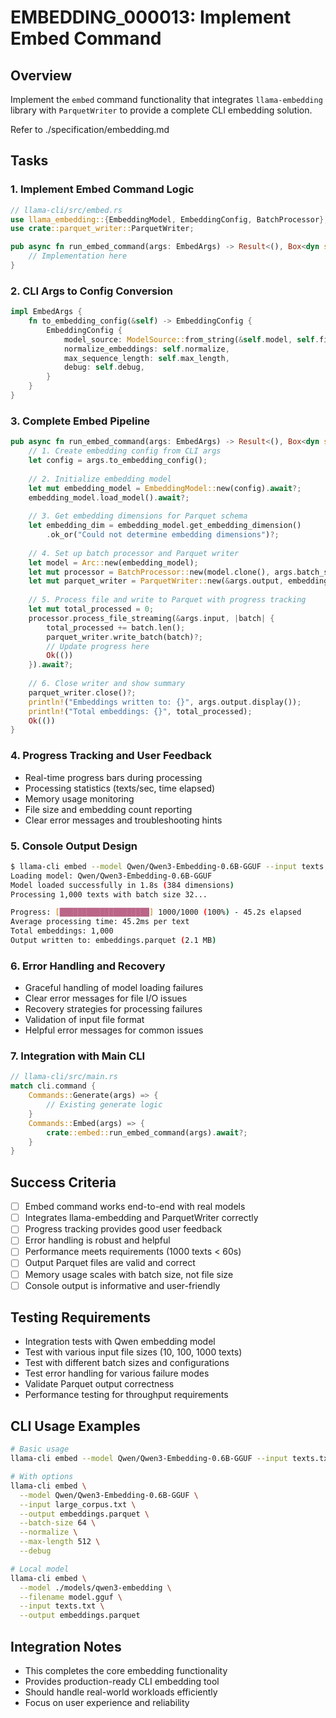 # EMBEDDING_000013: Implement Embed Command

## Overview
Implement the `embed` command functionality that integrates `llama-embedding` library with `ParquetWriter` to provide a complete CLI embedding solution.

Refer to ./specification/embedding.md

## Tasks

### 1. Implement Embed Command Logic
```rust
// llama-cli/src/embed.rs
use llama_embedding::{EmbeddingModel, EmbeddingConfig, BatchProcessor};
use crate::parquet_writer::ParquetWriter;

pub async fn run_embed_command(args: EmbedArgs) -> Result<(), Box<dyn std::error::Error>> {
    // Implementation here
}
```

### 2. CLI Args to Config Conversion
```rust
impl EmbedArgs {
    fn to_embedding_config(&self) -> EmbeddingConfig {
        EmbeddingConfig {
            model_source: ModelSource::from_string(&self.model, self.filename.clone()),
            normalize_embeddings: self.normalize,
            max_sequence_length: self.max_length,
            debug: self.debug,
        }
    }
}
```

### 3. Complete Embed Pipeline
```rust
pub async fn run_embed_command(args: EmbedArgs) -> Result<(), Box<dyn std::error::Error>> {
    // 1. Create embedding config from CLI args
    let config = args.to_embedding_config();
    
    // 2. Initialize embedding model
    let mut embedding_model = EmbeddingModel::new(config).await?;
    embedding_model.load_model().await?;
    
    // 3. Get embedding dimensions for Parquet schema
    let embedding_dim = embedding_model.get_embedding_dimension()
        .ok_or("Could not determine embedding dimensions")?;
    
    // 4. Set up batch processor and Parquet writer
    let model = Arc::new(embedding_model);
    let mut processor = BatchProcessor::new(model.clone(), args.batch_size);
    let mut parquet_writer = ParquetWriter::new(&args.output, embedding_dim, args.batch_size)?;
    
    // 5. Process file and write to Parquet with progress tracking
    let mut total_processed = 0;
    processor.process_file_streaming(&args.input, |batch| {
        total_processed += batch.len();
        parquet_writer.write_batch(batch)?;
        // Update progress here
        Ok(())
    }).await?;
    
    // 6. Close writer and show summary
    parquet_writer.close()?;
    println!("Embeddings written to: {}", args.output.display());
    println!("Total embeddings: {}", total_processed);
    Ok(())
}
```

### 4. Progress Tracking and User Feedback
- Real-time progress bars during processing
- Processing statistics (texts/sec, time elapsed)
- Memory usage monitoring
- File size and embedding count reporting
- Clear error messages and troubleshooting hints

### 5. Console Output Design
```bash
$ llama-cli embed --model Qwen/Qwen3-Embedding-0.6B-GGUF --input texts.txt --output embeddings.parquet
Loading model: Qwen/Qwen3-Embedding-0.6B-GGUF
Model loaded successfully in 1.8s (384 dimensions)
Processing 1,000 texts with batch size 32...

Progress: [████████████████████] 1000/1000 (100%) - 45.2s elapsed
Average processing time: 45.2ms per text
Total embeddings: 1,000
Output written to: embeddings.parquet (2.1 MB)
```

### 6. Error Handling and Recovery
- Graceful handling of model loading failures
- Clear error messages for file I/O issues
- Recovery strategies for processing failures
- Validation of input file format
- Helpful error messages for common issues

### 7. Integration with Main CLI
```rust
// llama-cli/src/main.rs
match cli.command {
    Commands::Generate(args) => {
        // Existing generate logic
    }
    Commands::Embed(args) => {
        crate::embed::run_embed_command(args).await?;
    }
}
```

## Success Criteria
- [ ] Embed command works end-to-end with real models
- [ ] Integrates llama-embedding and ParquetWriter correctly
- [ ] Progress tracking provides good user feedback
- [ ] Error handling is robust and helpful
- [ ] Performance meets requirements (1000 texts < 60s)
- [ ] Output Parquet files are valid and correct
- [ ] Memory usage scales with batch size, not file size
- [ ] Console output is informative and user-friendly

## Testing Requirements
- Integration tests with Qwen embedding model
- Test with various input file sizes (10, 100, 1000 texts)
- Test with different batch sizes and configurations
- Test error handling for various failure modes
- Validate Parquet output correctness
- Performance testing for throughput requirements

## CLI Usage Examples
```bash
# Basic usage
llama-cli embed --model Qwen/Qwen3-Embedding-0.6B-GGUF --input texts.txt --output embeddings.parquet

# With options
llama-cli embed \
  --model Qwen/Qwen3-Embedding-0.6B-GGUF \
  --input large_corpus.txt \
  --output embeddings.parquet \
  --batch-size 64 \
  --normalize \
  --max-length 512 \
  --debug

# Local model
llama-cli embed \
  --model ./models/qwen3-embedding \
  --filename model.gguf \
  --input texts.txt \
  --output embeddings.parquet
```

## Integration Notes
- This completes the core embedding functionality
- Provides production-ready CLI embedding tool
- Should handle real-world workloads efficiently
- Focus on user experience and reliability